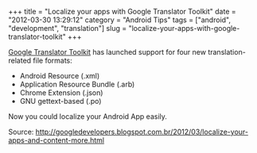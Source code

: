 +++
title = "Localize your apps with Google Translator Toolkit"
date = "2012-03-30 13:29:12"
category = "Android Tips"
tags = ["android", "development", "translation"]
slug = "localize-your-apps-with-google-translator-toolkit"
+++


[Google Translator Toolkit](http://translate.google.com/toolkit) has launched
support for four new translation-related file formats:

-  Android Resource (.xml)
-  Application Resource Bundle (.arb)
-  Chrome Extension (.json)
-  GNU gettext-based (.po)

Now you could localize your Android App easily.

Source: http://googledevelopers.blogspot.com.br/2012/03/localize-your-apps-and-content-more.html
